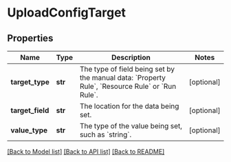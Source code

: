 # UploadConfigTarget

## Properties
Name | Type | Description | Notes
------------ | ------------- | ------------- | -------------
**target_type** | **str** | The type of field being set by the manual data: &#x60;Property Rule&#x60;, &#x60;Resource Rule&#x60; or &#x60;Run Rule&#x60;. | [optional] 
**target_field** | **str** | The location for the data being set. | [optional] 
**value_type** | **str** | The type of the value being set, such as &#x60;string&#x60;. | [optional] 

[[Back to Model list]](../README.md#documentation-for-models) [[Back to API list]](../README.md#documentation-for-api-endpoints) [[Back to README]](../README.md)

